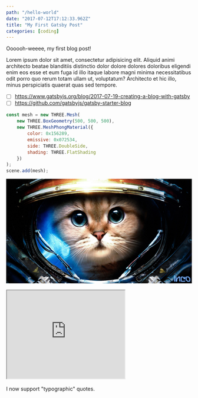 ```yaml
---
path: "/hello-world"
date: "2017-07-12T17:12:33.962Z"
title: "My First Gatsby Post"
categories: [coding]
---
```


Oooooh-weeee, my first blog post!

Lorem ipsum dolor sit amet, consectetur adipisicing elit. Aliquid animi architecto beatae blanditiis distinctio dolor dolore dolores doloribus eligendi enim eos esse et eum fuga id illo itaque labore magni minima necessitatibus odit porro quo rerum totam ullam ut, voluptatum? Architecto et hic illo, minus perspiciatis quaerat quas sed tempore.

* [ ] https://www.gatsbyjs.org/blog/2017-07-19-creating-a-blog-with-gatsby
* [ ] https://github.com/gatsbyjs/gatsby-starter-blog

``` js
const mesh = new THREE.Mesh(
    new THREE.BoxGeometry(500, 500, 500),
    new THREE.MeshPhongMaterial({
        color: 0x156289,
        emissive: 0x072534,
        side: THREE.DoubleSide,
        shading: THREE.FlatShading
    })
);
scene.add(mesh);
```

![](cat.jpg)

<iframe src="https://manu.ninja" width="320" height="240"></iframe>

I now support "typographic" quotes.
